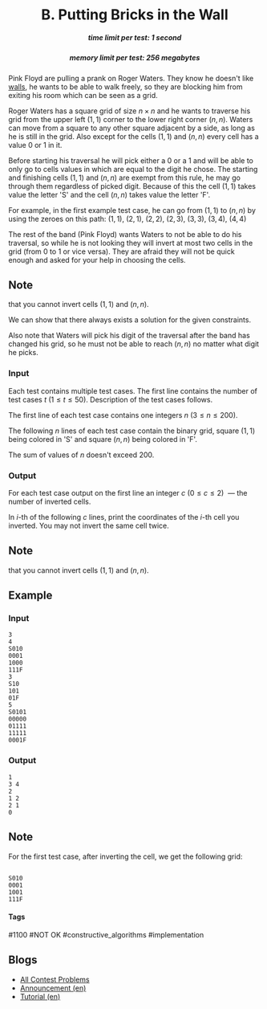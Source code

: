 <h1 style='text-align: center;'> B. Putting Bricks in the Wall</h1>

<h5 style='text-align: center;'>time limit per test: 1 second</h5>
<h5 style='text-align: center;'>memory limit per test: 256 megabytes</h5>

Pink Floyd are pulling a prank on Roger Waters. They know he doesn't like [walls](https://www.youtube.com/watch?v=YR5ApYxkU-U), he wants to be able to walk freely, so they are blocking him from exiting his room which can be seen as a grid.

Roger Waters has a square grid of size $n\times n$ and he wants to traverse his grid from the upper left ($1,1$) corner to the lower right corner ($n,n$). Waters can move from a square to any other square adjacent by a side, as long as he is still in the grid. Also except for the cells ($1,1$) and ($n,n$) every cell has a value $0$ or $1$ in it.

Before starting his traversal he will pick either a $0$ or a $1$ and will be able to only go to cells values in which are equal to the digit he chose. The starting and finishing cells ($1,1$) and ($n,n$) are exempt from this rule, he may go through them regardless of picked digit. Because of this the cell ($1,1$) takes value the letter 'S' and the cell ($n,n$) takes value the letter 'F'.

For example, in the first example test case, he can go from ($1, 1$) to ($n, n$) by using the zeroes on this path: ($1, 1$), ($2, 1$), ($2, 2$), ($2, 3$), ($3, 3$), ($3, 4$), ($4, 4$)

The rest of the band (Pink Floyd) wants Waters to not be able to do his traversal, so while he is not looking they will invert at most two cells in the grid (from $0$ to $1$ or vice versa). They are afraid they will not be quick enough and asked for your help in choosing the cells.  
## Note

 that you cannot invert cells $(1, 1)$ and $(n, n)$.

We can show that there always exists a solution for the given constraints.

Also note that Waters will pick his digit of the traversal after the band has changed his grid, so he must not be able to reach ($n,n$) no matter what digit he picks.

### Input

Each test contains multiple test cases. The first line contains the number of test cases $t$ ($1 \le t \le 50$). Description of the test cases follows.

The first line of each test case contains one integers $n$ ($3 \le n \le 200$).

The following $n$ lines of each test case contain the binary grid, square ($1, 1$) being colored in 'S' and square ($n, n$) being colored in 'F'.

The sum of values of $n$ doesn't exceed $200$.

### Output

For each test case output on the first line an integer $c$ ($0 \le c \le 2$)  — the number of inverted cells.

In $i$-th of the following $c$ lines, print the coordinates of the $i$-th cell you inverted. You may not invert the same cell twice.  
## Note

 that you cannot invert cells $(1, 1)$ and $(n, n)$.

## Example

### Input


```text
3
4
S010
0001
1000
111F
3
S10
101
01F
5
S0101
00000
01111
11111
0001F
```
### Output


```text
1
3 4
2
1 2
2 1
0
```
## Note

For the first test case, after inverting the cell, we get the following grid:


```text
  
S010  
0001  
1001  
111F  

```


#### Tags 

#1100 #NOT OK #constructive_algorithms #implementation 

## Blogs
- [All Contest Problems](../Codeforces_Round_676_(Div._2).md)
- [Announcement (en)](../blogs/Announcement_(en).md)
- [Tutorial (en)](../blogs/Tutorial_(en).md)
